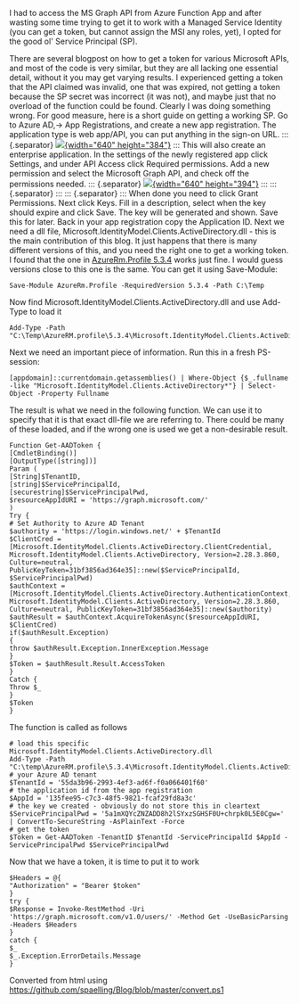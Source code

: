 ﻿I had to access the MS Graph API from Azure Function App and after
wasting some time trying to get it to work with a Managed Service
Identity (you can get a token, but cannot assign the MSI any roles,
yet), I opted for the good ol\' Service Principal (SP).

There are several blogpost on how to get a token for various Microsoft
APIs, and most of the code is very similar, but they are all lacking one
essential detail, without it you may get varying results.
I experienced getting a token that the API claimed was invalid, one that
was expired, not getting a token because the SP secret was incorrect (it
was not), and maybe just that no overload of the function could be
found. Clearly I was doing something wrong.
For good measure, here is a short guide on getting a working SP. Go to
Azure AD,-\> App Registrations, and create a new app registration.
The application type is web app/API, you can put anything in the sign-on
URL.
::: {.separator}
[![](https://1.bp.blogspot.com/-L0q-gDfE_K4/W4A_FLhD8-I/AAAAAAAAlPY/1VIvpySLgtQ3y4DBvdCw_vj7_5JVPwV6QCLcBGAs/s640/newappreg.PNG){width="640"
height="384"}](https://1.bp.blogspot.com/-L0q-gDfE_K4/W4A_FLhD8-I/AAAAAAAAlPY/1VIvpySLgtQ3y4DBvdCw_vj7_5JVPwV6QCLcBGAs/s1600/newappreg.PNG)
:::
This will also create an enterprise application.
In the settings of the newly registered app click Settings, and under
API Access click Required permissions. Add a new permission and select
the Microsoft Graph API, and check off the permissions needed.
::: {.separator}
[![](https://1.bp.blogspot.com/-EJO3n4u4O3s/W4A_9Ucqf-I/AAAAAAAAlPg/cA2u4-pguE8h06skrhrJOqASH5giIfqMgCLcBGAs/s640/newperm.PNG){width="640"
height="394"}](https://1.bp.blogspot.com/-EJO3n4u4O3s/W4A_9Ucqf-I/AAAAAAAAlPg/cA2u4-pguE8h06skrhrJOqASH5giIfqMgCLcBGAs/s1600/newperm.PNG)
:::
::: {.separator}
:::
::: {.separator}
:::
When done you need to click Grant Permissions.
Next click Keys. Fill in a description, select when the key should
expire and click Save. The key will be generated and shown. Save this
for later.
Back in your app registration copy the Application ID.
Next we need a dll
file, Microsoft.IdentityModel.Clients.ActiveDirectory.dll - this is the
main contribution of this blog. It just happens that there is many
different versions of this, and you need the right one to get a working
token.
I found that the one in [AzureRm.Profile
5.3.4](https://www.powershellgallery.com/packages/AzureRM.profile/5.3.4)
works just fine. I would guess versions close to this one is the same.
You can get it using Save-Module:
```
Save-Module AzureRm.Profile -RequiredVersion 5.3.4 -Path C:\Temp
```
Now find Microsoft.IdentityModel.Clients.ActiveDirectory.dll and use
Add-Type to load it
```
Add-Type -Path "C:\Temp\AzureRM.profile\5.3.4\Microsoft.IdentityModel.Clients.ActiveDirectory.dll"
```
Next we need an important piece of information. Run this in a fresh
PS-session:
```
[appdomain]::currentdomain.getassemblies() | Where-Object {$_.fullname -like "Microsoft.IdentityModel.Clients.ActiveDirectory*"} | Select-Object -Property Fullname
```
The result is what we need in the following function. We can use it to
specify that it is that exact dll-file we are referring to. There could
be many of these loaded, and if the wrong one is used we get a
non-desirable result.
```
Function Get-AADToken {
[CmdletBinding()]
[OutputType([string])]
Param (
[String]$TenantID,
[string]$ServicePrincipalId,
[securestring]$ServicePrincipalPwd,
$resourceAppIdURI = 'https://graph.microsoft.com/'
)
Try {
# Set Authority to Azure AD Tenant
$authority = 'https://login.windows.net/' + $TenantId
$ClientCred = [Microsoft.IdentityModel.Clients.ActiveDirectory.ClientCredential, Microsoft.IdentityModel.Clients.ActiveDirectory, Version=2.28.3.860, Culture=neutral, PublicKeyToken=31bf3856ad364e35]::new($ServicePrincipalId, $ServicePrincipalPwd)
$authContext = [Microsoft.IdentityModel.Clients.ActiveDirectory.AuthenticationContext, Microsoft.IdentityModel.Clients.ActiveDirectory, Version=2.28.3.860, Culture=neutral, PublicKeyToken=31bf3856ad364e35]::new($authority)
$authResult = $authContext.AcquireTokenAsync($resourceAppIdURI, $ClientCred)
if($authResult.Exception)
{
throw $authResult.Exception.InnerException.Message
}
$Token = $authResult.Result.AccessToken
}
Catch {
Throw $_
}
$Token
}
```
The function is called as follows
```
# load this specific Microsoft.IdentityModel.Clients.ActiveDirectory.dll
Add-Type -Path "C:\temp\AzureRM.profile\5.3.4\Microsoft.IdentityModel.Clients.ActiveDirectory.dll"
# your Azure AD tenant
$TenantId = '55da3b96-2993-4ef3-ad6f-f0a066401f60'
# the application id from the app registration
$AppId = '135fee95-c7c3-48f5-9821-fcaf29fd8a3c'
# the key we created - obviously do not store this in cleartext
$ServicePrincipalPwd = '5a1mXQYcZNZADD8h2lSYxzSGHSF0U+chrpk0L5E0Cgw=' | ConvertTo-SecureString -AsPlainText -Force
# get the token
$Token = Get-AADToken -TenantID $TenantId -ServicePrincipalId $AppId -ServicePrincipalPwd $ServicePrincipalPwd
```
Now that we have a token, it is time to put it to work
```
$Headers = @{
"Authorization" = "Bearer $token"
}
try {
$Response = Invoke-RestMethod -Uri 'https://graph.microsoft.com/v1.0/users/' -Method Get -UseBasicParsing -Headers $Headers
}
catch {
$_
$_.Exception.ErrorDetails.Message
}
```

Converted from html using https://github.com/spaelling/Blog/blob/master/convert.ps1 

